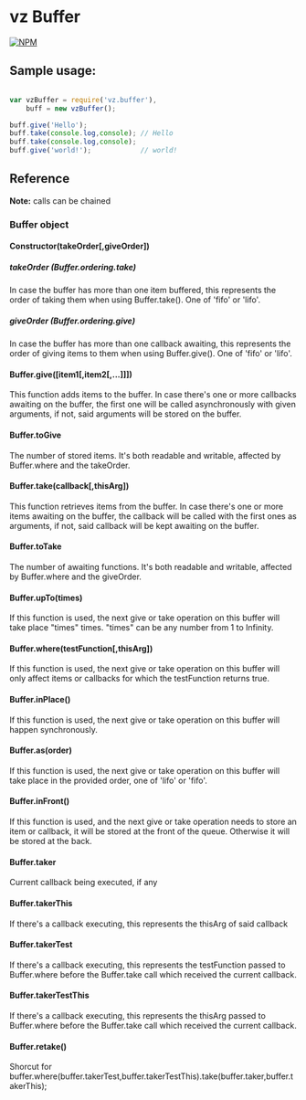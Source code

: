 # vz Buffer

[![NPM](https://nodei.co/npm/vz.buffer.png?downloads=true)](https://nodei.co/npm/vz.buffer/)

## Sample usage:

```javascript

var vzBuffer = require('vz.buffer'),
    buff = new vzBuffer();

buff.give('Hello');
buff.take(console.log,console); // Hello
buff.take(console.log,console);
buff.give('world!');            // world!

```

## Reference

**Note:** calls can be chained

### Buffer object

#### Constructor(takeOrder[,giveOrder])

##### takeOrder (Buffer.ordering.take)

In case the buffer has more than one item buffered, this represents the order of taking them when using Buffer.take(). One of 'fifo' or 'lifo'.

##### giveOrder (Buffer.ordering.give)

In case the buffer has more than one callback awaiting, this represents the order of giving items to them when using Buffer.give(). One of 'fifo' or 'lifo'.

#### Buffer.give([item1[,item2[,...]]])

This function adds items to the buffer. In case there's one or more callbacks awaiting on the buffer, the first one will be called asynchronously with given arguments, if not, said arguments will be stored on the buffer.

#### Buffer.toGive

The number of stored items. It's both readable and writable, affected by Buffer.where and the takeOrder.

#### Buffer.take(callback[,thisArg])

This function retrieves items from the buffer. In case there's one or more items awaiting on the buffer, the callback will be called with the first ones as arguments, if not, said callback will be kept awaiting on the buffer.

#### Buffer.toTake

The number of awaiting functions. It's both readable and writable, affected by Buffer.where and the giveOrder.

#### Buffer.upTo(times)

If this function is used, the next give or take operation on this buffer will take place "times" times. "times" can be any number from 1 to Infinity.

#### Buffer.where(testFunction[,thisArg])

If this function is used, the next give or take operation on this buffer will only affect items or callbacks for which the testFunction returns true.

#### Buffer.inPlace()

If this function is used, the next give or take operation on this buffer will happen synchronously.

#### Buffer.as(order)

If this function is used, the next give or take operation on this buffer will take place in the provided order, one of 'lifo' or 'fifo'.

#### Buffer.inFront()

If this function is used, and the next give or take operation needs to store an item or callback, it will be stored at the front of the queue. Otherwise it will be stored at the back.

#### Buffer.taker

Current callback being executed, if any

#### Buffer.takerThis

If there's a callback executing, this represents the thisArg of said callback

#### Buffer.takerTest

If there's a callback executing, this represents the testFunction passed to Buffer.where before the Buffer.take call which received the current callback.

#### Buffer.takerTestThis

If there's a callback executing, this represents the thisArg passed to Buffer.where before the Buffer.take call which received the current callback.

#### Buffer.retake()

Shorcut for buffer.where(buffer.takerTest,buffer.takerTestThis).take(buffer.taker,buffer.takerThis);

